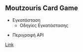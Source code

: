 ## Moutzouris Card Game
 - Εγκατάσταση
   - Οδηγίες Εγκατάστασης
 * Περιγραφή API 


[Link](https://users.it.teithe.gr/~it164828/ADISE21_Sfouggarakides/www/)

